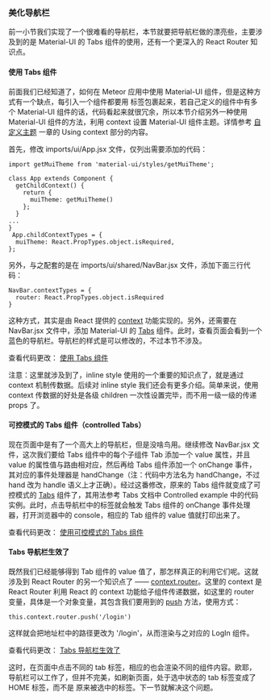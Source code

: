 ### 美化导航栏

前一小节我们实现了一个很难看的导航栏，本节就要把导航栏做的漂亮些，主要涉及到的是 Material-UI 的 Tabs 组件的使用，还有一个更深入的 React Router 知识点。

#### 使用 Tabs 组件

前面我们已经知道了，如何在 Meteor 应用中使用 Material-UI 组件，但是这种方式有一个缺点，每引入一个组件都要用 <MuiThemeProvider></MuiThemeProvider> 标签包裹起来，若自己定义的组件中有多个 Material-UI 组件的话，代码看起来就很冗余，所以本节介绍另外一种使用 Material-UI 组件的方法，利用 context 设置 Material-UI 组件主题。详情参考 [自定义主题](http://www.material-ui.com/#/customization/themes) 一章的 Using context 部分的内容。

首先，修改 imports/ui/App.jsx 文件，仅列出需要添加的代码：

```
import getMuiTheme from 'material-ui/styles/getMuiTheme';

class App extends Component {
  getChildContext() {
    return {
      muiTheme: getMuiTheme()
    };
  }
...
}
 App.childContextTypes = {
  muiTheme: React.PropTypes.object.isRequired,
};
```
另外，与之配套的是在 imports/ui/shared/NavBar.jsx 文件，添加下面三行代码：

```
NavBar.contextTypes = {
  router: React.PropTypes.object.isRequired
}
```
这种方式，其实是由 React 提供的 [context](https://facebook.github.io/react/docs/context.html) 功能实现的。另外，还需要在 NavBar.jsx 文件中，添加 Material-UI 的 [Tabs](http://www.material-ui.com/#/components/tabs) 组件。此时，查看页面会看到一个蓝色的导航栏。导航栏的样式是可以修改的，不过本节不涉及。

查看代码更改： [使用 Tabs 组件](https://coding.net/u/happypeter/p/meteor-react-bird-demo/git/commit/2a3d4328d355c7664443e6f28fe43af1b83fa35d)

注意：这里就涉及到了，inline style 使用的一个重要的知识点了，就是通过 context 机制传数据。后续对 inline style 我们还会有更多介绍。简单来说，使用 context 传数据的好处是各级 children 一次性设置完毕，而不用一级一级的传递 props 了。

#### 可控模式的 Tabs 组件（controlled Tabs）

现在页面中是有了一个高大上的导航栏，但是没啥鸟用。继续修改 NavBar.jsx 文件，这次我们要给 Tabs 组件中的每个子组件 Tab 添加一个 value 属性，并且 value 的属性值与路由相对应，然后再给 Tabs 组件添加一个 onChange 事件，其对应的事件处理器是 handChange（注：代码中方法名为 handChange，不过 hand 改为 handle 语义上才正确）。经过这番修改，原来的 Tabs 组件就变成了可控模式的 [Tabs](http://www.material-ui.com/#/components/tabs) 组件了，其用法参考 Tabs 文档中 Controlled example 中的代码实例。此时，点击导航栏中的标签就会触发 Tabs 组件的 onChange 事件处理器，打开浏览器中的 console，相应的 Tab 组件的 value 值就打印出来了。

查看代码更改： [使用可控模式的 Tabs 组件](https://coding.net/u/happypeter/p/meteor-react-bird-demo/git/commit/fd2baf707a65fb9841e5ff90b2fce37f34c8c99f)

#### Tabs 导航栏生效了

既然我们已经能够得到 Tab 组件的 value 值了，那怎样真正的利用它们呢。这就涉及到 React Router 的另一个知识点了 —— [context.router](https://github.com/ReactTraining/react-router/blob/master/docs/API.md#contextrouter)。这里的 context 是 React Router 利用 React 的 context 功能给子组件传递数据，如这里的 router 变量，具体是一个对象变量，其包含我们要用到的 [push](https://github.com/ReactTraining/react-router/blob/master/docs/API.md#pushpathorloc) 方法，使用方式：

```
this.context.router.push('/login')
```
这样就会把地址栏中的路径更改为 '/login'，从而渲染与之对应的 LogIn 组件。

查看代码更改： [Tabs 导航栏生效了](https://coding.net/u/happypeter/p/meteor-react-bird-demo/git/commit/79bd23de8ef18b4671208e1a5376ef1be68ca2c7)

这时，在页面中点击不同的 tab 标签，相应的也会渲染不同的组件内容。欧耶，导航栏可以工作了，但并不完美，如刷新页面，处于选中状态的 tab 标签变成了 HOME 标签，而不是 原来被选中的标签。下一节就解决这个问题。
